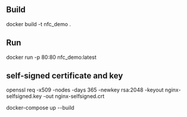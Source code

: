 ## Build
docker build -t nfc_demo .

## Run
docker run -p 80:80 nfc_demo:latest

## self-signed certificate and key
openssl req -x509 -nodes -days 365 -newkey rsa:2048 -keyout nginx-selfsigned.key -out nginx-selfsigned.crt

docker-compose up --build